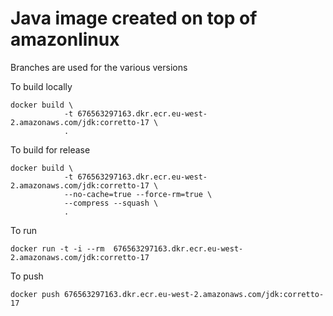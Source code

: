 # Java image created on top of amazonlinux


Branches are used for the various versions

To build locally

    docker build \
                -t 676563297163.dkr.ecr.eu-west-2.amazonaws.com/jdk:corretto-17 \
                .

To build for release

    docker build \
                -t 676563297163.dkr.ecr.eu-west-2.amazonaws.com/jdk:corretto-17 \
                --no-cache=true --force-rm=true \
                --compress --squash \
                .

To run

    docker run -t -i --rm  676563297163.dkr.ecr.eu-west-2.amazonaws.com/jdk:corretto-17

To push

    docker push 676563297163.dkr.ecr.eu-west-2.amazonaws.com/jdk:corretto-17






